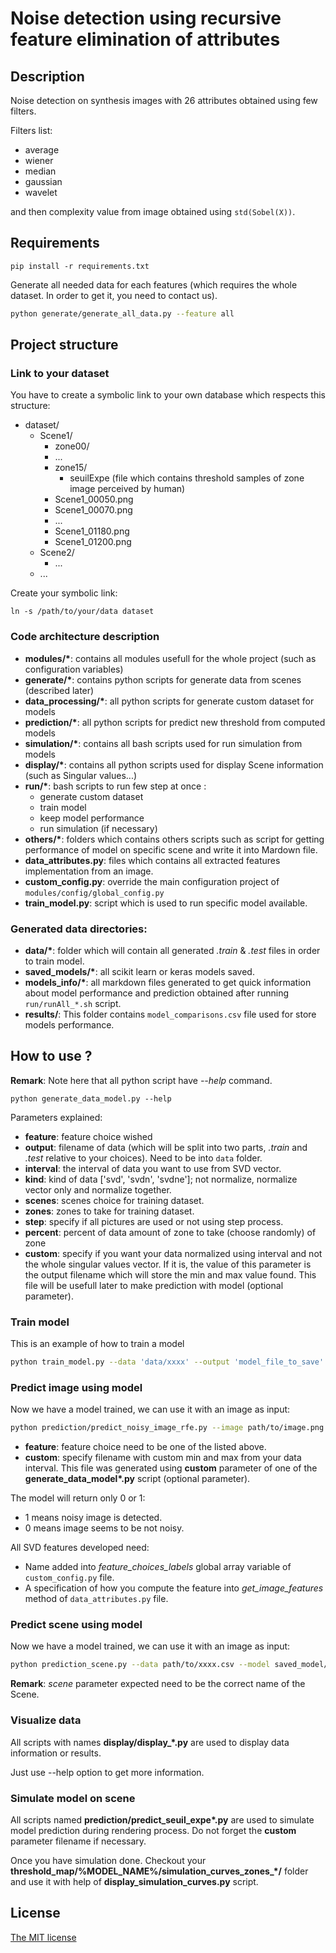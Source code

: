 # Noise detection using recursive feature elimination of attributes

## Description

Noise detection on synthesis images with 26 attributes obtained using few filters. 

Filters list:
- average
- wiener
- median
- gaussian
- wavelet

and then complexity value from image obtained using `std(Sobel(X))`.

## Requirements

```
pip install -r requirements.txt
```

Generate all needed data for each features (which requires the whole dataset. In order to get it, you need to contact us).

```bash
python generate/generate_all_data.py --feature all
```


## Project structure

### Link to your dataset

You have to create a symbolic link to your own database which respects this structure:

- dataset/
  - Scene1/
    - zone00/
    - ...
    - zone15/
      - seuilExpe (file which contains threshold samples of zone image perceived by human)
    - Scene1_00050.png
    - Scene1_00070.png
    - ...
    - Scene1_01180.png
    - Scene1_01200.png
  - Scene2/
    - ...
  - ...

Create your symbolic link:

```
ln -s /path/to/your/data dataset
```

### Code architecture description

- **modules/\***: contains all modules usefull for the whole project (such as configuration variables)
- **generate/\***: contains python scripts for generate data from scenes (described later)
- **data_processing/\***: all python scripts for generate custom dataset for models
- **prediction/\***: all python scripts for predict new threshold from computed models
- **simulation/\***: contains all bash scripts used for run simulation from models
- **display/\***: contains all python scripts used for display Scene information (such as Singular values...)
- **run/\***: bash scripts to run few step at once : 
  - generate custom dataset
  - train model
  - keep model performance
  - run simulation (if necessary)
- **others/\***: folders which contains others scripts such as script for getting performance of model on specific scene and write it into Mardown file.
- **data_attributes.py**: files which contains all extracted features implementation from an image.
- **custom_config.py**: override the main configuration project of `modules/config/global_config.py`
- **train_model.py**: script which is used to run specific model available.

### Generated data directories:

- **data/\***: folder which will contain all generated *.train* & *.test* files in order to train model.
- **saved_models/\***: all scikit learn or keras models saved.
- **models_info/\***: all markdown files generated to get quick information about model performance and prediction obtained after running `run/runAll_*.sh` script.
- **results/**:  This folder contains `model_comparisons.csv` file used for store models performance.


## How to use ?

**Remark**: Note here that all python script have *--help* command.

```
python generate_data_model.py --help
```

Parameters explained:
- **feature**: feature choice wished
- **output**: filename of data (which will be split into two parts, *.train* and *.test* relative to your choices). Need to be into `data` folder.
- **interval**: the interval of data you want to use from SVD vector.
- **kind**: kind of data ['svd', 'svdn', 'svdne']; not normalize, normalize vector only and normalize together.
- **scenes**: scenes choice for training dataset.
- **zones**: zones to take for training dataset.
- **step**: specify if all pictures are used or not using step process.
- **percent**: percent of data amount of zone to take (choose randomly) of zone
- **custom**: specify if you want your data normalized using interval and not the whole singular values vector. If it is, the value of this parameter is the output filename which will store the min and max value found. This file will be usefull later to make prediction with model (optional parameter).

### Train model

This is an example of how to train a model

```bash
python train_model.py --data 'data/xxxx' --output 'model_file_to_save' --choice 'model_choice'
```

### Predict image using model

Now we have a model trained, we can use it with an image as input:

```bash
python prediction/predict_noisy_image_rfe.py --image path/to/image.png --interval "x,x" --model saved_models/xxxxxx.joblib --feature 'filter_statistics' --mode 'svdn' --custom 'min_max_filename'
```

- **feature**: feature choice need to be one of the listed above.
- **custom**: specify filename with custom min and max from your data interval. This file was generated using **custom** parameter of one of the **generate_data_model\*.py** script (optional parameter).

The model will return only 0 or 1:
- 1 means noisy image is detected.
- 0 means image seems to be not noisy.

All SVD features developed need:
- Name added into *feature_choices_labels* global array variable of `custom_config.py` file.
- A specification of how you compute the feature into *get_image_features* method of `data_attributes.py` file.

### Predict scene using model

Now we have a model trained, we can use it with an image as input:

```bash
python prediction_scene.py --data path/to/xxxx.csv --model saved_model/xxxx.joblib --output xxxxx --scene xxxx
```
**Remark**: *scene* parameter expected need to be the correct name of the Scene.

### Visualize data

All scripts with names **display/display_\*.py** are used to display data information or results.

Just use --help option to get more information.

### Simulate model on scene

All scripts named **prediction/predict_seuil_expe\*.py** are used to simulate model prediction during rendering process. Do not forget the **custom** parameter filename if necessary.

Once you have simulation done. Checkout your **threshold_map/%MODEL_NAME%/simulation\_curves\_zones\_\*/** folder and use it with help of **display_simulation_curves.py** script.

## License

[The MIT license](LICENSE)
